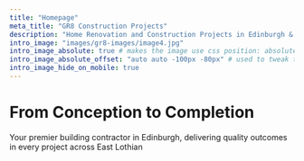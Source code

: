 ```yaml
---
title: "Homepage"
meta_title: "GR8 Construction Projects"
description: "Home Renovation and Construction Projects in Edinburgh & East Lothian"
intro_image: "images/gr8-images/image4.jpg"
intro_image_absolute: true # makes the image use css position: absolute; so it looks "offset". It's a visual effect that might not always look good depending on the image you use.
intro_image_absolute_offset: "auto auto -100px -80px" # used to tweak the positioning of the absolute image if enabled above
intro_image_hide_on_mobile: true
---
```


# From Conception to Completion

Your premier building contractor in Edinburgh, delivering quality outcomes in every project across East Lothian
